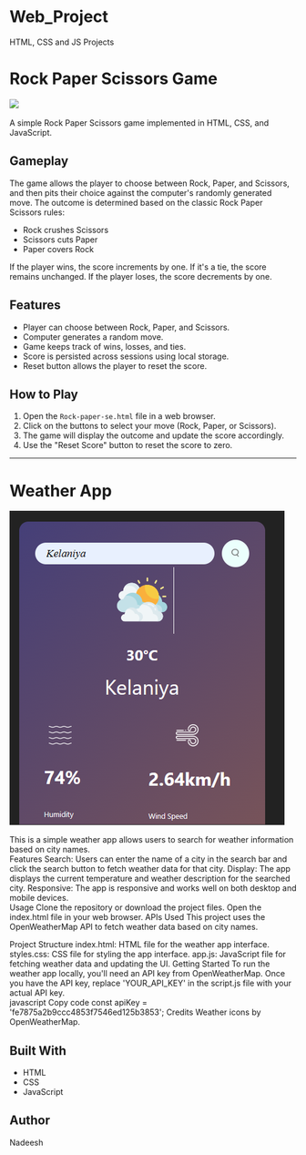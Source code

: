 # Web_Project
HTML, CSS and JS Projects
# Rock Paper Scissors Game
<img src="https://github.com/piyuminadee/Web_Project/blob/main/Screenshot%202024-03-30%20121529.png" >

A simple Rock Paper Scissors game implemented in HTML, CSS, and JavaScript.

## Gameplay

The game allows the player to choose between Rock, Paper, and Scissors, and then pits their choice against the computer's randomly generated move. The outcome is determined based on the classic Rock Paper Scissors rules:

- Rock crushes Scissors
- Scissors cuts Paper
- Paper covers Rock

If the player wins, the score increments by one. If it's a tie, the score remains unchanged. If the player loses, the score decrements by one.

## Features

- Player can choose between Rock, Paper, and Scissors.
- Computer generates a random move.
- Game keeps track of wins, losses, and ties.
- Score is persisted across sessions using local storage.
- Reset button allows the player to reset the score.

## How to Play

1. Open the `Rock-paper-se.html` file in a web browser.
2. Click on the buttons to select your move (Rock, Paper, or Scissors).
3. The game will display the outcome and update the score accordingly.
4. Use the "Reset Score" button to reset the score to zero.

----------------------------------------------------------------------------------------------
# Weather App
<img src="https://github.com/piyuminadee/JavaScript-Basic-Projects/blob/main/wether.png?raw=true" >

This is a simple weather app allows users to search for weather information based on city names.
<br>
Features
Search: Users can enter the name of a city in the search bar and click the search button to fetch weather data for that city.
Display: The app displays the current temperature and weather description for the searched city.
Responsive: The app is responsive and works well on both desktop and mobile devices.<br>
Usage
Clone the repository or download the project files.
Open the index.html file in your web browser.
APIs Used
This project uses the OpenWeatherMap API to fetch weather data based on city names.

Project Structure
index.html: HTML file for the weather app interface.
styles.css: CSS file for styling the app interface.
app.js: JavaScript file for fetching weather data and updating the UI.
Getting Started
To run the weather app locally, you'll need an API key from OpenWeatherMap. Once you have the API key, replace 'YOUR_API_KEY' in the script.js file with your actual API key.
<br>
javascript
Copy code
const apiKey = 'fe7875a2b9ccc4853f7546ed125b3853'; 
Credits
Weather icons by OpenWeatherMap.

## Built With

- HTML
- CSS
- JavaScript

## Author

Nadeesh

